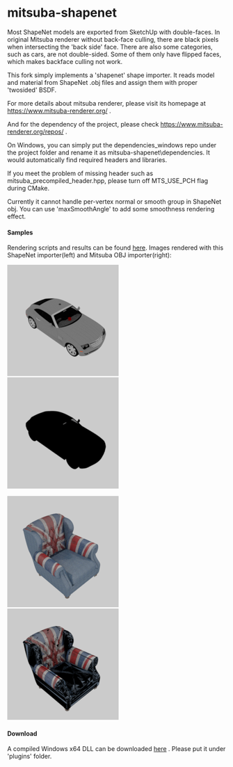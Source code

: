 # mitsuba-shapenet

Most ShapeNet models are exported from SketchUp with double-faces. In original Mitsuba renderer without back-face culling, there are black pixels when intersecting the 'back side' face. There are also some categories, such as cars, are not double-sided. Some of them only have flipped faces, which makes backface culling not work.

This fork simply implements a 'shapenet' shape importer. It reads model and material from ShapeNet .obj files and assign them with proper 'twosided' BSDF.

For more details about mitsuba renderer, please visit its homepage at https://www.mitsuba-renderer.org/ .

And for the dependency of the project, please check https://www.mitsuba-renderer.org/repos/ .

On Windows, you can simply put the dependencies_windows repo under the project folder and rename it as mitsuba-shapenet\dependencies. It would automatically find required headers and libraries.

If you meet the problem of missing header such as mitsuba_precompiled_header.hpp, please turn off MTS_USE_PCH flag during CMake.

Currently it cannot handle per-vertex normal or smooth group in ShapeNet obj. You can use 'maxSmoothAngle' to add some smoothness rendering effect.

#### Samples

Rendering scripts and results can be found [here](shapenet). Images rendered with this ShapeNet importer(left) and Mitsuba OBJ importer(right):

![alt text](shapenet/sample-car-shapenet.png "ShapeNet importer")
![alt text](shapenet/sample-car-obj.png "Mitsuba OBJ importer")

![alt text](shapenet/sample-chair-shapenet.png "ShapeNet importer")
![alt text](shapenet/sample-chair-obj.png "Mitsuba OBJ importer")

#### Download

A compiled Windows x64 DLL can be downloaded [here](http://share.shijian.org.cn/shapenet/render/shapenet.dll) . Please put it under 'plugins' folder.
